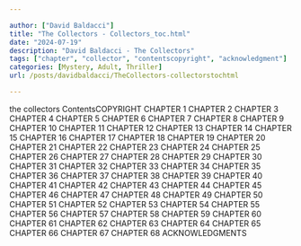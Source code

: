 ```yaml
---

author: ["David Baldacci"]
title: "The Collectors - Collectors_toc.html"
date: "2024-07-19"
description: "David Baldacci - The Collectors"
tags: ["chapter", "collector", "contentscopyright", "acknowledgment"]
categories: [Mystery, Adult, Thriller]
url: /posts/davidbaldacci/TheCollectors-collectorstochtml

---
```


the collectors
ContentsCOPYRIGHT
CHAPTER 1
CHAPTER 2
CHAPTER 3
CHAPTER 4
CHAPTER 5
CHAPTER 6
CHAPTER 7
CHAPTER 8
CHAPTER 9
CHAPTER 10
CHAPTER 11
CHAPTER 12
CHAPTER 13
CHAPTER 14
CHAPTER 15
CHAPTER 16
CHAPTER 17
CHAPTER 18
CHAPTER 19
CHAPTER 20
CHAPTER 21
CHAPTER 22
CHAPTER 23
CHAPTER 24
CHAPTER 25
CHAPTER 26
CHAPTER 27
CHAPTER 28
CHAPTER 29
CHAPTER 30
CHAPTER 31
CHAPTER 32
CHAPTER 33
CHAPTER 34
CHAPTER 35
CHAPTER 36
CHAPTER 37
CHAPTER 38
CHAPTER 39
CHAPTER 40
CHAPTER 41
CHAPTER 42
CHAPTER 43
CHAPTER 44
CHAPTER 45
CHAPTER 46
CHAPTER 47
CHAPTER 48
CHAPTER 49
CHAPTER 50
CHAPTER 51
CHAPTER 52
CHAPTER 53
CHAPTER 54
CHAPTER 55
CHAPTER 56
CHAPTER 57
CHAPTER 58
CHAPTER 59
CHAPTER 60
CHAPTER 61
CHAPTER 62
CHAPTER 63
CHAPTER 64
CHAPTER 65
CHAPTER 66
CHAPTER 67
CHAPTER 68
ACKNOWLEDGMENTS
